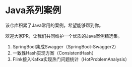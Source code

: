 # Java系列案例
该仓库积累了Java常用的案例，希望能够帮到你。

欢迎大家PR，让我们共同维护一个优质的Java案例精选集。



1. SpringBoot集成Swagger（SpringBoot-Swagger2）
2. 一致性Hash实现方案（ConsistentHash）
3. Flink接入Kafka实现热门问题统计（HotProblemAnalysis）
